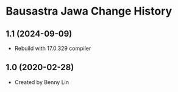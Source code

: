 Bausastra Jawa Change History
====================

1.1 (2024-09-09)
----------------
* Rebuild with 17.0.329 compiler

1.0 (2020-02-28)
----------------
* Created by Benny Lin
